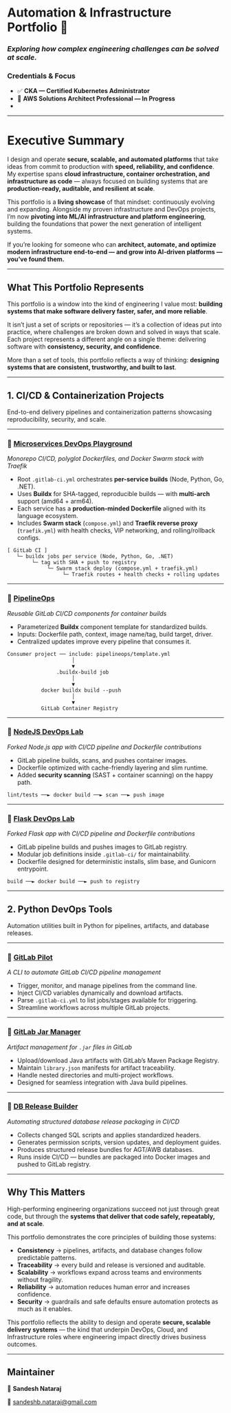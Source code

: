 # **Automation & Infrastructure Portfolio 🚀**

### *Exploring how complex engineering challenges can be solved at scale.*

### **Credentials & Focus**

* ✅ **CKA — Certified Kubernetes Administrator**
* 📖 **AWS Solutions Architect Professional — In Progress**
* 
---

# **Executive Summary**

I design and operate **secure, scalable, and automated platforms** that take ideas from commit to production with **speed, reliability, and confidence**. My expertise spans **cloud infrastructure, container orchestration, and infrastructure as code** — always focused on building systems that are **production-ready, auditable, and resilient at scale**.

This portfolio is a **living showcase** of that mindset: continuously evolving and expanding. Alongside my proven infrastructure and DevOps projects, I’m now **pivoting into ML/AI infrastructure and platform engineering**, building the foundations that power the next generation of intelligent systems.

If you’re looking for someone who can **architect, automate, and optimize modern infrastructure end-to-end — and grow into AI-driven platforms — you’ve found them.**

---

## **What This Portfolio Represents**

This portfolio is a window into the kind of engineering I value most: **building systems that make software delivery faster, safer, and more reliable**.

It isn’t just a set of scripts or repositories — it’s a collection of ideas put into practice, where challenges are broken down and solved in ways that scale. Each project represents a different angle on a single theme: delivering software with **consistency, security, and confidence**.

More than a set of tools, this portfolio reflects a way of thinking: **designing systems that are consistent, trustworthy, and built to last**.

---

## **1. CI/CD & Containerization Projects**

End-to-end delivery pipelines and containerization patterns showcasing reproducibility, security, and scale.

---

### 🔹 [Microservices DevOps Playground](https://github.com/sandeshbnataraj/microservices-devops-playground)

*Monorepo CI/CD, polyglot Dockerfiles, and Docker Swarm stack with Traefik*

* Root `.gitlab-ci.yml` orchestrates **per-service builds** (Node, Python, Go, .NET).
* Uses **Buildx** for SHA-tagged, reproducible builds — with **multi-arch** support (amd64 + arm64).
* Each service has a **production-minded Dockerfile** aligned with its language ecosystem.
* Includes **Swarm stack** (`compose.yml`) and **Traefik reverse proxy** (`traefik.yml`) with health checks, VIP networking, and rolling/rollback configs.

```text
[ GitLab CI ]
   └─ buildx jobs per service (Node, Python, Go, .NET)
        └─ tag with SHA + push to registry
             └─ Swarm stack deploy (compose.yml + traefik.yml)
                  └─ Traefik routes + health checks + rolling updates
```

---

### 🔹 [PipelineOps](https://github.com/sandeshbnataraj/pipelineops)

*Reusable GitLab CI/CD components for container builds*

* Parameterized **Buildx** component template for standardized builds.
* Inputs: Dockerfile path, context, image name/tag, build target, driver.
* Centralized updates improve every pipeline that consumes it.

```text
Consumer project ── include: pipelineops/template.yml
                     │
                     ▼
                .buildx-build job
                     │
                     ▼
           docker buildx build --push
                     │
                     ▼
           GitLab Container Registry
```

---

### 🔹 [NodeJS DevOps Lab](https://github.com/sandeshbnataraj/nodejs-devops-lab)

*Forked Node.js app with CI/CD pipeline and Dockerfile contributions*

* GitLab pipeline builds, scans, and pushes container images.
* Dockerfile optimized with cache-friendly layering and slim runtime.
* Added **security scanning** (SAST + container scanning) on the happy path.

```text
lint/tests ──► docker build ──► scan ──► push image
```

---

### 🔹 [Flask DevOps Lab](https://github.com/sandeshbnataraj/flask-devops-lab)

*Forked Flask app with CI/CD pipeline and Dockerfile contributions*

* GitLab pipeline builds and pushes images to GitLab registry.
* Modular job definitions inside `.gitlab-ci/` for maintainability.
* Dockerfile designed for deterministic installs, slim base, and Gunicorn entrypoint.

```text
build ──► docker build ──► push to registry
```

---

## **2. Python DevOps Tools**

Automation utilities built in Python for pipelines, artifacts, and database releases.

---

### 🔹 [GitLab Pilot](https://github.com/sandeshbnataraj/gitlab_pilot)

*A CLI to automate GitLab CI/CD pipeline management*

* Trigger, monitor, and manage pipelines from the command line.
* Inject CI/CD variables dynamically and download artifacts.
* Parse `.gitlab-ci.yml` to list jobs/stages available for triggering.
* Streamline workflows across multiple GitLab projects.

---

### 🔹 [GitLab Jar Manager](https://github.com/sandeshbnataraj/gitlab_jar_manager)

*Artifact management for `.jar` files in GitLab*

* Upload/download Java artifacts with GitLab’s Maven Package Registry.
* Maintain `library.json` manifests for artifact traceability.
* Handle nested directories and multi-project workflows.
* Designed for seamless integration with Java build pipelines.

---

### 🔹 [DB Release Builder](https://github.com/sandeshbnataraj/db_release_builder)

*Automating structured database release packaging in CI/CD*

* Collects changed SQL scripts and applies standardized headers.
* Generates permission scripts, version updates, and deployment guides.
* Produces structured release bundles for AGT/AWB databases.
* Runs inside CI/CD — bundles are packaged into Docker images and pushed to GitLab registry.

---

## **Why This Matters**

High-performing engineering organizations succeed not just through great code, but through the **systems that deliver that code safely, repeatably, and at scale**.

This portfolio demonstrates the core principles of building those systems:

* **Consistency** → pipelines, artifacts, and database changes follow predictable patterns.
* **Traceability** → every build and release is versioned and auditable.
* **Scalability** → workflows expand across teams and environments without fragility.
* **Reliability** → automation reduces human error and increases confidence.
* **Security** → guardrails and safe defaults ensure automation protects as much as it enables.

This portfolio reflects the ability to design and operate **secure, scalable delivery systems** — the kind that underpin DevOps, Cloud, and Infrastructure roles where engineering impact directly drives business outcomes.

---

## **Maintainer**

👤 **Sandesh Nataraj**

📧 [sandeshb.nataraj@gmail.com](mailto:sandeshb.nataraj@gmail.com)

